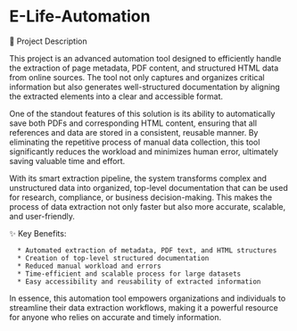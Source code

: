 # E-Life-Automation

🚀 Project Description

This project is an advanced automation tool designed to efficiently handle the extraction of page metadata, PDF content, and structured HTML data from online sources. The tool 
not only captures and organizes critical information but also generates well-structured documentation by aligning the extracted elements into a clear and accessible format.

One of the standout features of this solution is its ability to automatically save both PDFs and corresponding HTML content, ensuring that all references and data are stored in a 
consistent, reusable manner. By eliminating the repetitive process of manual data collection, this tool significantly reduces the workload and minimizes human error, ultimately saving 
valuable time and effort.

With its smart extraction pipeline, the system transforms complex and unstructured data into organized, top-level documentation that can be used for research, compliance, or 
business decision-making. This makes the process of data extraction not only faster but also more accurate, scalable, and user-friendly.

✨ Key Benefits:

      * Automated extraction of metadata, PDF text, and HTML structures
      * Creation of top-level structured documentation
      * Reduced manual workload and errors
      * Time-efficient and scalable process for large datasets
      * Easy accessibility and reusability of extracted information

In essence, this automation tool empowers organizations and individuals to streamline their data extraction workflows, making it a powerful resource for anyone who relies on 
accurate and timely information.
